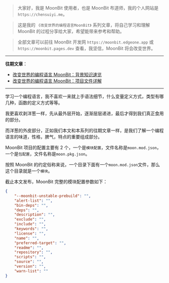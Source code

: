 > 大家好，我是 MoonBit 使用者，也是 MoonBit 布道师，我的个人网站是 `https://chensuiyi.me`。

> 这是我的 `《改变世界的编程语言MoonBit》` 系列文章，将自己学习和理解 MoonBit 的过程分享给大家，希望能带来参考和帮助。

> 全部文章可以前往 MoonBit 开发网 `https://moonbit.edgeone.app` 或 `https://moonbit.pages.dev` 查看，我坚信，MoonBit 将会改变世界。

---

**往期文章**：

-   [改变世界的编程语言 MoonBit：背景知识速览](https://mp.weixin.qq.com/s/FPDr9JzFoGp806pzSDRe-g)
-   [改变世界的编程语言 MoonBit：项目文件详解](https://mp.weixin.qq.com/s/Tr7-XOI20OMU5YZ0v7e-Mg)

---

学习一个编程语言，我不喜欢一来就上手语法细节，什么变量定义方式，类型有哪几种，函数的定义方式等等。

我更喜欢剥洋葱一样，先从最外层开始，逐渐层层递进，最后才得到我们真正食用的部分。

而洋葱的外皮部分，正如我们本文和本系列的往期文章一样，是我们了解一个编程语言的味道，性格，脾气，特点的重要组成部分。

MoonBit 项目的配置主要有 2 个，一个是`模块配置`，文件名称是`moon.mod.json`，一个是`包配置`，文件名称是`moon.pkg.json`。

按照 MoonBit 的约定俗称来说，一个目录下面有一个`moon.mod.json`文件，那么这个目录就是一个`模块`。

截止本文发布，MoonBit 完整的模块配置参数如下：

```json
{
    "--moonbit-unstable-prebuild": "",
    "alert-list": "",
    "bin-deps": "",
    "deps": "",
    "description": "",
    "exclude": "",
    "include": "",
    "keywords": "",
    "license": "",
    "name": "",
    "preferred-target": "",
    "readme": "",
    "repository": "",
    "scripts": "",
    "source": "",
    "version": "",
    "warn-list": ""
}
```
